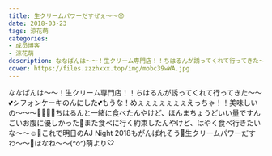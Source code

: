 ```yaml
---
title: 生クリームパワーだすぜぇ〜〜😎
date: 2018-03-23
tags: 涼花萌
categories: 
- 成员博客
- 涼花萌
description: ななばんは〜〜！生クリーム専門店！！ちはるんが誘ってくれて行ってきた〜〜💕シフォンケーキのんにした💕もうな！めぇぇぇぇぇぇぇえっちゃ！！美味しいの〜〜〜🙈💓💓💓ちはるんと一緒に食べたんやけど、ほん...
cover: https://files.zzzhxxx.top/img/mobc39wWA.jpg 
---
```


ななばんは〜〜！生クリーム専門店！！ちはるんが誘ってくれて行ってきた〜〜💕シフォンケーキのんにした💕もうな！めぇぇぇぇぇぇぇえっちゃ！！美味しいの〜〜〜🙈💓💓💓ちはるんと一緒に食べたんやけど、ほんまちょうどいい量ですんごいお腹に優しかった💓また食べに行く約束したんやけど、はやく食べ行きたいな〜〜☺️💓これで明日のAJ Night 2018もがんばれそう💫生クリームパワーだすわ〜〜🤗ほなね〜〜(*^o^*)萌より♡


